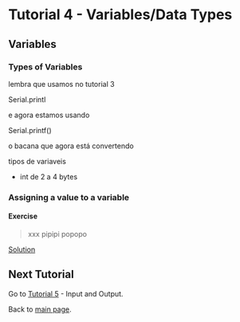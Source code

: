 # Tutorial 4 - Variables/Data Types

## Variables


### Types of Variables

lembra que usamos no tutorial 3 

Serial.printl

e agora estamos usando 

Serial.printf()

o bacana que agora está convertendo



tipos de variaveis 

- int de 2 a 4 bytes

### Assigning a value to a variable


#### Exercise

> xxx pipipi popopo

[Solution](exercises/exercise1/exercise1.ino)



## Next Tutorial
Go to [Tutorial 5](../tutorial5/ReadMe.md) - Input and Output.

Back to [main page](../../README.md).